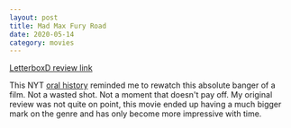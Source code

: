 ```yaml
---
layout: post
title: Mad Max Fury Road
date: 2020-05-14
category: movies
---
```

 
[LetterboxD review link](https://letterboxd.com/samarthbhaskar/film/mad-max-fury-road/1/)

This NYT <a href="https://www.nytimes.com/2020/05/12/movies/mad-max-fury-road-oral-history.html">oral history</a> reminded me to rewatch this absolute banger of a film. Not a wasted shot. Not a moment that doesn't pay off. My original review was not quite on point, this movie ended up having a much bigger mark on the genre and has only become more impressive with time.